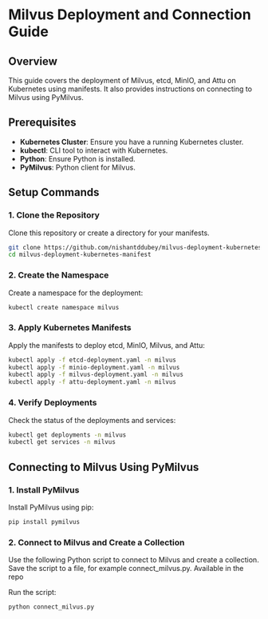 # Milvus Deployment and Connection Guide

## Overview

This guide covers the deployment of Milvus, etcd, MinIO, and Attu on Kubernetes using manifests. It also provides instructions on connecting to Milvus using PyMilvus.

## Prerequisites

- **Kubernetes Cluster**: Ensure you have a running Kubernetes cluster.
- **kubectl**: CLI tool to interact with Kubernetes.
- **Python**: Ensure Python is installed.
- **PyMilvus**: Python client for Milvus.

## Setup Commands

### 1. Clone the Repository

Clone this repository or create a directory for your manifests.

```bash
git clone https://github.com/nishantddubey/milvus-deployment-kubernetes-manifest.git
cd milvus-deployment-kubernetes-manifest
```

### 2. Create the Namespace

Create a namespace for the deployment:

```bash
kubectl create namespace milvus
```

###  3. Apply Kubernetes Manifests

Apply the manifests to deploy etcd, MinIO, Milvus, and Attu:

```bash
kubectl apply -f etcd-deployment.yaml -n milvus
kubectl apply -f minio-deployment.yaml -n milvus
kubectl apply -f milvus-deployment.yaml -n milvus
kubectl apply -f attu-deployment.yaml -n milvus
```

### 4. Verify Deployments

Check the status of the deployments and services:

```bash
kubectl get deployments -n milvus
kubectl get services -n milvus
```

## Connecting to Milvus Using PyMilvus

### 1. Install PyMilvus

Install PyMilvus using pip:

```bash
pip install pymilvus

```

### 2. Connect to Milvus and Create a Collection

Use the following Python script to connect to Milvus and create a collection. Save the script to a file, for example connect_milvus.py. Available in the repo

Run the script:

```bash
python connect_milvus.py

```





